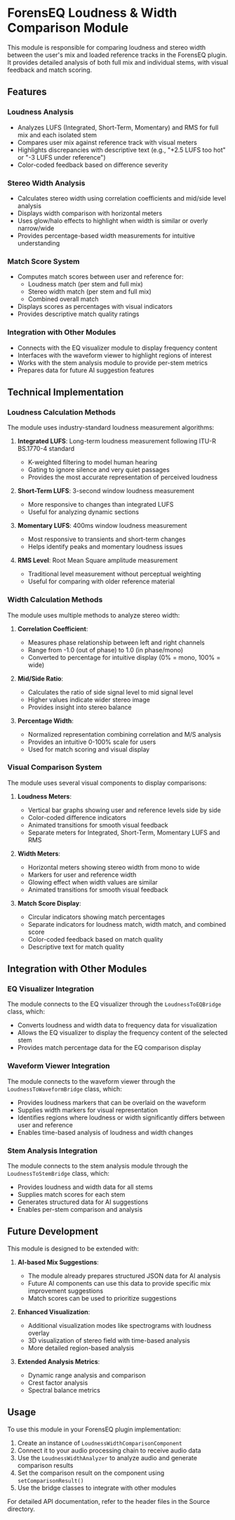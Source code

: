 # ForensEQ Loudness & Width Comparison Module

This module is responsible for comparing loudness and stereo width between the user's mix and loaded reference tracks in the ForensEQ plugin. It provides detailed analysis of both full mix and individual stems, with visual feedback and match scoring.

## Features

### Loudness Analysis
- Analyzes LUFS (Integrated, Short-Term, Momentary) and RMS for full mix and each isolated stem
- Compares user mix against reference track with visual meters
- Highlights discrepancies with descriptive text (e.g., "+2.5 LUFS too hot" or "-3 LUFS under reference")
- Color-coded feedback based on difference severity

### Stereo Width Analysis
- Calculates stereo width using correlation coefficients and mid/side level analysis
- Displays width comparison with horizontal meters
- Uses glow/halo effects to highlight when width is similar or overly narrow/wide
- Provides percentage-based width measurements for intuitive understanding

### Match Score System
- Computes match scores between user and reference for:
  - Loudness match (per stem and full mix)
  - Stereo width match (per stem and full mix)
  - Combined overall match
- Displays scores as percentages with visual indicators
- Provides descriptive match quality ratings

### Integration with Other Modules
- Connects with the EQ visualizer module to display frequency content
- Interfaces with the waveform viewer to highlight regions of interest
- Works with the stem analysis module to provide per-stem metrics
- Prepares data for future AI suggestion features

## Technical Implementation

### Loudness Calculation Methods

The module uses industry-standard loudness measurement algorithms:

1. **Integrated LUFS**: Long-term loudness measurement following ITU-R BS.1770-4 standard
   - K-weighted filtering to model human hearing
   - Gating to ignore silence and very quiet passages
   - Provides the most accurate representation of perceived loudness

2. **Short-Term LUFS**: 3-second window loudness measurement
   - More responsive to changes than integrated LUFS
   - Useful for analyzing dynamic sections

3. **Momentary LUFS**: 400ms window loudness measurement
   - Most responsive to transients and short-term changes
   - Helps identify peaks and momentary loudness issues

4. **RMS Level**: Root Mean Square amplitude measurement
   - Traditional level measurement without perceptual weighting
   - Useful for comparing with older reference material

### Width Calculation Methods

The module uses multiple methods to analyze stereo width:

1. **Correlation Coefficient**:
   - Measures phase relationship between left and right channels
   - Range from -1.0 (out of phase) to 1.0 (in phase/mono)
   - Converted to percentage for intuitive display (0% = mono, 100% = wide)

2. **Mid/Side Ratio**:
   - Calculates the ratio of side signal level to mid signal level
   - Higher values indicate wider stereo image
   - Provides insight into stereo balance

3. **Percentage Width**:
   - Normalized representation combining correlation and M/S analysis
   - Provides an intuitive 0-100% scale for users
   - Used for match scoring and visual display

### Visual Comparison System

The module uses several visual components to display comparisons:

1. **Loudness Meters**:
   - Vertical bar graphs showing user and reference levels side by side
   - Color-coded difference indicators
   - Animated transitions for smooth visual feedback
   - Separate meters for Integrated, Short-Term, Momentary LUFS and RMS

2. **Width Meters**:
   - Horizontal meters showing stereo width from mono to wide
   - Markers for user and reference width
   - Glowing effect when width values are similar
   - Animated transitions for smooth visual feedback

3. **Match Score Display**:
   - Circular indicators showing match percentages
   - Separate indicators for loudness match, width match, and combined score
   - Color-coded feedback based on match quality
   - Descriptive text for match quality

## Integration with Other Modules

### EQ Visualizer Integration
The module connects to the EQ visualizer through the `LoudnessToEQBridge` class, which:
- Converts loudness and width data to frequency data for visualization
- Allows the EQ visualizer to display the frequency content of the selected stem
- Provides match percentage data for the EQ comparison display

### Waveform Viewer Integration
The module connects to the waveform viewer through the `LoudnessToWaveformBridge` class, which:
- Provides loudness markers that can be overlaid on the waveform
- Supplies width markers for visual representation
- Identifies regions where loudness or width significantly differs between user and reference
- Enables time-based analysis of loudness and width changes

### Stem Analysis Integration
The module connects to the stem analysis module through the `LoudnessToStemBridge` class, which:
- Provides loudness and width data for all stems
- Supplies match scores for each stem
- Generates structured data for AI suggestions
- Enables per-stem comparison and analysis

## Future Development

This module is designed to be extended with:

1. **AI-based Mix Suggestions**:
   - The module already prepares structured JSON data for AI analysis
   - Future AI components can use this data to provide specific mix improvement suggestions
   - Match scores can be used to prioritize suggestions

2. **Enhanced Visualization**:
   - Additional visualization modes like spectrograms with loudness overlay
   - 3D visualization of stereo field with time-based analysis
   - More detailed region-based analysis

3. **Extended Analysis Metrics**:
   - Dynamic range analysis and comparison
   - Crest factor analysis
   - Spectral balance metrics

## Usage

To use this module in your ForensEQ plugin implementation:

1. Create an instance of `LoudnessWidthComparisonComponent`
2. Connect it to your audio processing chain to receive audio data
3. Use the `LoudnessWidthAnalyzer` to analyze audio and generate comparison results
4. Set the comparison result on the component using `setComparisonResult()`
5. Use the bridge classes to integrate with other modules

For detailed API documentation, refer to the header files in the Source directory.
